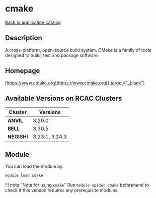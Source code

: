 # cmake

[Back to application catalog](../app_catalog.md)

## Description

A cross-platform, open-source build system. CMake is a family of tools designed to build, test and package software.

## Homepage

[https://www.cmake.org](https://www.cmake.org){:target="_blank"}

## Available Versions on RCAC Clusters

|Cluster|Versions|
|---|---|
**ANVIL**|3.20.0
**BELL**|3.30.5
**NEGISHI**|3.23.1, 3.24.3

## Module

You can load the module by:

```bash
module load cmake
```

!!! note "Note for using `cmake`"
    Run `module spider cmake` beforehand to check if this version requires any prerequisite modules.
